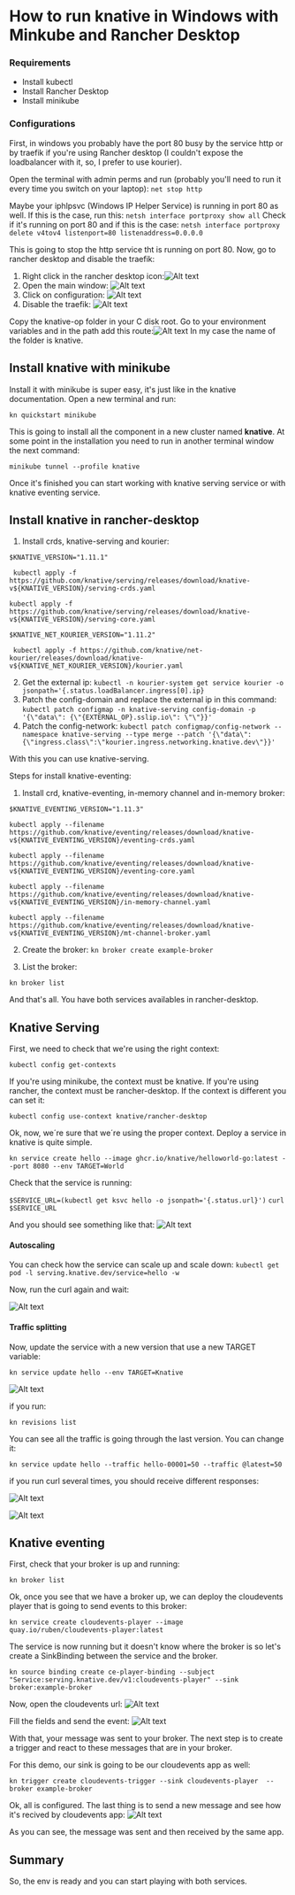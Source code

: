 # How to run knative in Windows with Minkube and Rancher Desktop

### Requirements
-   Install kubectl
-   Install Rancher Desktop
-   Install minikube


### Configurations
First, in windows you probably have the port 80 busy by the service http or by traefik if you're using Rancher desktop (I couldn't expose the loadbalancer with it, so, I prefer to use kourier).

Open the terminal with admin perms and run (probably you'll need to run it every time you switch on your laptop):
```net stop http```

Maybe your iphlpsvc (Windows IP Helper Service) is running in port 80 as well. If this is the case, run this:
```netsh interface portproxy show all```
Check if it's running on port 80 and if this is the case:
```netsh interface portproxy delete v4tov4 listenport=80 listenaddress=0.0.0.0```

This is going to stop the http service tht is running on port 80.
Now, go to rancher desktop and disable the traefik:
1.  Right click in the rancher desktop icon:![Alt text](images/image.png)
2.  Open the main window: ![Alt text](images/image2.png) 
3.  Click on configuration: ![Alt text](images/image3.png)
4.  Disable the traefik: ![Alt text](images/image4.png)

Copy the knative-op folder in your C disk root. 
Go to your environment variables and in the path add this route:![Alt text](images/image5.png)
In my case the name of the folder is knative.

## Install knative with minikube
Install it with minikube is super easy, it's just like in the knative documentation.
Open a new terminal and run:

```kn quickstart minikube```

This is going to install all the component in a new cluster named **knative**.
At some point in the installation you need to run in another terminal window the next command:

```minikube tunnel --profile knative```

Once it's finished you can start working with knative serving service or with knative eventing service.

## Install knative in rancher-desktop

1.  Install crds, knative-serving and kourier:

```$KNATIVE_VERSION="1.11.1"```

``` kubectl apply -f https://github.com/knative/serving/releases/download/knative-v${KNATIVE_VERSION}/serving-crds.yaml```

```kubectl apply -f https://github.com/knative/serving/releases/download/knative-v${KNATIVE_VERSION}/serving-core.yaml```

```$KNATIVE_NET_KOURIER_VERSION="1.11.2"```

``` kubectl apply -f https://github.com/knative/net-kourier/releases/download/knative-v${KNATIVE_NET_KOURIER_VERSION}/kourier.yaml```

2.  Get the external ip:
```kubectl -n kourier-system get service kourier -o jsonpath='{.status.loadBalancer.ingress[0].ip}```
3.  Patch the config-domain and replace the external ip in this command:
```kubectl patch configmap -n knative-serving config-domain -p '{\"data\": {\"{EXTERNAL_OP}.sslip.io\": \"\"}}'```    
4.  Patch the config-network:
```kubectl patch configmap/config-network --namespace knative-serving --type merge --patch '{\"data\":{\"ingress.class\":\"kourier.ingress.networking.knative.dev\"}}'```

With this you can use knative-serving.

Steps for install knative-eventing:

1.  Install crd, knative-eventing, in-memory channel and in-memory broker:

```$KNATIVE_EVENTING_VERSION="1.11.3"```

```kubectl apply --filename https://github.com/knative/eventing/releases/download/knative-v${KNATIVE_EVENTING_VERSION}/eventing-crds.yaml```

```kubectl apply --filename https://github.com/knative/eventing/releases/download/knative-v${KNATIVE_EVENTING_VERSION}/eventing-core.yaml```

```kubectl apply --filename https://github.com/knative/eventing/releases/download/knative-v${KNATIVE_EVENTING_VERSION}/in-memory-channel.yaml```

```kubectl apply --filename https://github.com/knative/eventing/releases/download/knative-v${KNATIVE_EVENTING_VERSION}/mt-channel-broker.yaml```

2.  Create the broker:
```kn broker create example-broker```

3. List the broker:

```kn broker list```

And that's all. You have both services availables in rancher-desktop.

## Knative Serving

First, we need to check that we're using the right context:

```kubectl config get-contexts```

If you're using minikube, the context must be knative.
If you're using rancher, the context must be rancher-desktop.
If the context is different you can set it:

```kubectl config use-context knative/rancher-desktop```

Ok, now, we´re sure that we´re using the proper context. Deploy a service in knative is quite simple.

```kn service create hello --image ghcr.io/knative/helloworld-go:latest --port 8080 --env TARGET=World```

Check that the service is running:

```$SERVICE_URL=(kubectl get ksvc hello -o jsonpath='{.status.url}')```
```curl $SERVICE_URL```

And you should see something like that:
![Alt text](images/image6.png)

#### Autoscaling

You can check how the service can scale up and scale down:
```kubectl get pod -l serving.knative.dev/service=hello -w```

Now, run the curl again and wait:

![Alt text](images/image7.png)

#### Traffic splitting


Now, update the service with a new version that use a new TARGET variable:

```kn service update hello --env TARGET=Knative```

![Alt text](images/image8.png)

if you run:

```kn revisions list```

You can see all the traffic is going through the last version. You can change it:

```kn service update hello --traffic hello-00001=50 --traffic @latest=50```

if you run curl several times, you should receive different responses:

![Alt text](images/image9.png)

![Alt text](images/image10.png)

## Knative eventing

First, check that your broker is up and running:

```kn broker list```

Ok, once you see that we have a broker up, we can deploy the cloudevents player that is going to send events to this broker:

```kn service create cloudevents-player --image quay.io/ruben/cloudevents-player:latest```

The service is now running but it doesn't know where the broker is so let's create a SinkBinding between the service and the broker.

```kn source binding create ce-player-binding --subject "Service:serving.knative.dev/v1:cloudevents-player" --sink broker:example-broker```

Now, open the cloudevents url:
![Alt text](images/image11.png)

Fill the fields and send the event:
![Alt text](images/image12.png)

With that, your message was sent to your broker.
The next step is to create a trigger and react to these messages that are in your broker.

For this demo, our sink is going to be our cloudevents app as well:

```kn trigger create cloudevents-trigger --sink cloudevents-player  --broker example-broker```

Ok, all is configured. The last thing is to send a new message and see how it's recived by cloudevents app:
![Alt text](images/image13.png)

As you can see, the message was sent and then received by the same app.

## Summary

So, the env is ready and you can start playing with both services.


